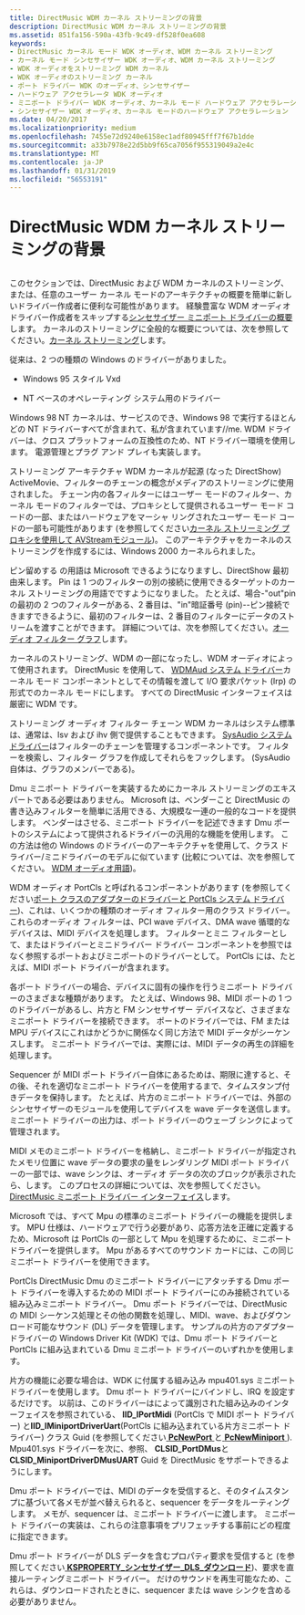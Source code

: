 ```yaml
---
title: DirectMusic WDM カーネル ストリーミングの背景
description: DirectMusic WDM カーネル ストリーミングの背景
ms.assetid: 851fa156-590a-43fb-9c49-df528f0ea608
keywords:
- DirectMusic カーネル モード WDK オーディオ、WDM カーネル ストリーミング
- カーネル モード シンセサイザー WDK オーディオ、WDM カーネル ストリーミング
- WDK オーディオをストリーミング WDM カーネル
- WDK オーディオのストリーミング カーネル
- ポート ドライバー WDK のオーディオ、シンセサイザー
- ハードウェア アクセラレータ WDK オーディオ
- ミニポート ドライバー WDK オーディオ、カーネル モード ハードウェア アクセラレーション
- シンセサイザー WDK オーディオ、カーネル モードのハードウェア アクセラレーション
ms.date: 04/20/2017
ms.localizationpriority: medium
ms.openlocfilehash: 7455e72d9240e6158ec1adf80945fff7f67b1dde
ms.sourcegitcommit: a33b7978e22d5bb9f65ca7056f955319049a2e4c
ms.translationtype: MT
ms.contentlocale: ja-JP
ms.lasthandoff: 01/31/2019
ms.locfileid: "56553191"
---
```

# <a name="directmusic-wdm-kernel-streaming-background"></a>DirectMusic WDM カーネル ストリーミングの背景


## <span id="directmusic_wdm_kernel_streaming_background"></span><span id="DIRECTMUSIC_WDM_KERNEL_STREAMING_BACKGROUND"></span>


このセクションでは、DirectMusic および WDM カーネルのストリーミング、または、任意のユーザー カーネル モードのアーキテクチャの概要を簡単に新しいドライバー作成者に便利な可能性があります。 経験豊富な WDM オーディオ ドライバー作成者をスキップする[シンセサイザー ミニポート ドライバーの概要](synthesizer-miniport-driver-overview.md)します。 カーネルのストリーミングに全般的な概要については、次を参照してください。[カーネル ストリーミング](https://msdn.microsoft.com/library/windows/hardware/ff560842)します。

従来は、2 つの種類の Windows のドライバーがありました。

-   Windows 95 スタイル Vxd

-   NT ベースのオペレーティング システム用のドライバー

Windows 98 NT カーネルは、サービスのでき、Windows 98 で実行するほとんどの NT ドライバーすべてが含まれて、私が含まれています//me. WDM ドライバーは、クロス プラットフォームの互換性のため、NT ドライバー環境を使用します。 電源管理とプラグ アンド プレイも実装します。

ストリーミング アーキテクチャ WDM カーネルが起源 (なった DirectShow) ActiveMovie、フィルターのチェーンの概念がメディアのストリーミングに使用されました。 チェーン内の各フィルターにはユーザー モードのフィルター、カーネル モードのフィルターでは、プロキシとして提供されるユーザー モード コードの一部、またはハードウェアをマーシャ リングされたユーザー モード コードの一部も可能性があります (を参照してください[カーネル ストリーミング プロキシを使用して AVStreamモジュール](https://msdn.microsoft.com/library/windows/hardware/ff568671))。 このアーキテクチャをカーネルのストリーミングを作成するには、Windows 2000 カーネルられました。

ピン留めする の用語は Microsoft できるようになりますし、DirectShow 最初由来します。 Pin は 1 つのフィルターの別の接続に使用できるターゲットのカーネル ストリーミングの用語でですようになりました。 たとえば、場合-"out"pin の最初の 2 つのフィルターがある、2 番目は、"in"暗証番号 (pin)--ピン接続できますできるように、最初のフィルターは、2 番目のフィルターにデータのストリームを渡すことができます。 詳細については、次を参照してください。[オーディオ フィルター グラフ](audio-filter-graphs.md)します。

カーネルのストリーミング、WDM の一部になったし、WDM オーディオによって使用されます。 DirectMusic を使用して、 [WDMAud システム ドライバー](user-mode-wdm-audio-components.md#wdmaud_system_driver)カーネル モード コンポーネントとしてその情報を渡して I/O 要求パケット (Irp) の形式でのカーネル モードにします。 すべての DirectMusic インターフェイスは厳密に WDM です。

ストリーミング オーディオ フィルター チェーン WDM カーネルはシステム標準は、通常は、Isv および ihv 側で提供することもできます。 [SysAudio システム ドライバー](kernel-mode-wdm-audio-components.md#sysaudio_system_driver)はフィルターのチェーンを管理するコンポーネントです。 フィルターを検索し、フィルター グラフを作成してそれらをフックします。 (SysAudio 自体は、グラフのメンバーである)。

Dmu ミニポート ドライバーを実装するためにカーネル ストリーミングのエキスパートである必要はありません。 Microsoft は、ベンダーこと DirectMusic の書き込みフィルターを簡単に活用できる、大規模な一連の一般的なコードを提供します。 ベンダーはさせる、ミニポート ドライバーを記述できます Dmu ポートのシステムによって提供されるドライバーの汎用的な機能を使用します。 この方法は他の Windows のドライバーのアーキテクチャを使用して、クラス ドライバー/ミニドライバーのモデルに似ています (比較については、次を参照してください。 [WDM オーディオ用語](wdm-audio-terminology.md))。

WDM オーディオ PortCls と呼ばれるコンポーネントがあります (を参照してください[ポート クラスのアダプターのドライバーと PortCls システム ドライバー](kernel-mode-wdm-audio-components.md#port_class_adapter_driver_and_portcls_system_driver))、これは、いくつかの種類のオーディオ フィルター用のクラス ドライバー。 これらのオーディオ フィルターは、PCI wave デバイス、DMA wave 循環的なデバイスは、MIDI デバイスを処理します。 フィルターとミニ フィルターとして、またはドライバーとミニドライバー ドライバー コンポーネントを参照ではなく参照するポートおよびミニポートのドライバーとして。 PortCls には、たとえば、MIDI ポート ドライバーが含まれます。

各ポート ドライバーの場合、デバイスに固有の操作を行うミニポート ドライバーのさまざまな種類があります。 たとえば、Windows 98、MIDI ポートの 1 つのドライバーがあるし、片方と FM シンセサイザー デバイスなど、さまざまなミニポート ドライバーを接続できます。 ポートのドライバーでは、FM または MPU デバイスにこれはかどうかに関係なく同じ方法で MIDI データがシーケンスします。 ミニポート ドライバーでは、実際には、MIDI データの再生の詳細を処理します。

Sequencer が MIDI ポート ドライバー自体にあるためは、期限に達すると、その後、それを適切なミニポート ドライバーを使用するまで、タイムスタンプ付きデータを保持します。 たとえば、片方のミニポート ドライバーでは、外部のシンセサイザーのモジュールを使用してデバイスを wave データを送信します。 ミニポート ドライバーの出力は、ポート ドライバーのウェーブ シンクによって管理されます。

MIDI メモのミニポート ドライバーを格納し、ミニポート ドライバーが指定されたメモリ位置に wave データの要求の量をレンダリング MIDI ポート ドライバーの一部では、wave シンクは、オーディオ データの次のブロックが表示されたら、します。 このプロセスの詳細については、次を参照してください。 [DirectMusic ミニポート ドライバー インターフェイス](directmusic-miniport-driver-interface.md)します。

Microsoft では、すべて Mpu の標準のミニポート ドライバーの機能を提供します。 MPU 仕様は、ハードウェアで行う必要があり、応答方法を正確に定義するため、Microsoft は PortCls の一部として Mpu を処理するために、ミニポート ドライバーを提供します。 Mpu があるすべてのサウンド カードには、この同じミニポート ドライバーを使用できます。

PortCls DirectMusic Dmu のミニポート ドライバーにアタッチする Dmu ポート ドライバーを導入するための MIDI ポート ドライバーにのみ接続されている組み込みミニポート ドライバー。 Dmu ポート ドライバーでは、DirectMusic の MIDI シーケンス処理とその他の関数を処理し、MIDI、wave、およびダウンロード可能なサウンド (DL) データを管理します。 サンプルの片方のアダプター ドライバーの Windows Driver Kit (WDK) では、Dmu ポート ドライバーと PortCls に組み込まれている Dmu ミニポート ドライバーのいずれかを使用します。

片方の機能に必要な場合は、WDK に付属する組み込み mpu401.sys ミニポート ドライバーを使用します。 Dmu ポート ドライバーにバインドし、IRQ を設定するだけです。 以前は、このドライバーはによって識別された組み込みのインターフェイスを参照されている、 **IID\_IPortMidi** (PortCls で MIDI ポート ドライバー) と**IID\_IMiniportDriverUart**(PortCls に組み込まれている片方ミニポート ドライバー) クラス Guid (を参照してください[ **PcNewPort** ](https://msdn.microsoft.com/library/windows/hardware/ff537715)と[ **PcNewMiniport** ](https://msdn.microsoft.com/library/windows/hardware/ff537714)). Mpu401.sys ドライバーを次に、参照、 **CLSID\_PortDMus**と**CLSID\_MiniportDriverDMusUART** Guid を DirectMusic をサポートできるようにします。

Dmu ポート ドライバーでは、MIDI のデータを受信すると、そのタイムスタンプに基づいて各メモが並べ替えられると、sequencer をデータをルーティングします。 メモが、sequencer は、ミニポート ドライバーに渡します。 ミニポート ドライバーの実装は、これらの注意事項をプリフェッチする事前にどの程度に指定できます。

Dmu ポート ドライバーが DLS データを含むプロパティ要求を受信すると (を参照してください[ **KSPROPERTY\_シンセサイザー\_DLS\_ダウンロード**](https://msdn.microsoft.com/library/windows/hardware/ff537396))、要求を直接ルーティングミニポート ドライバー。 だけのサウンドを再生可能なため、これらは、ダウンロードされたときに、sequencer または wave シンクを含める必要がありません。

 

 




